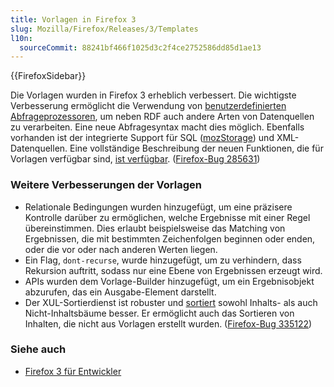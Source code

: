 ```yaml
---
title: Vorlagen in Firefox 3
slug: Mozilla/Firefox/Releases/3/Templates
l10n:
  sourceCommit: 88241bf466f1025d3c2f4ce2752586dd85d1ae13
---
```


{{FirefoxSidebar}}

Die Vorlagen wurden in Firefox 3 erheblich verbessert. Die wichtigste Verbesserung ermöglicht die Verwendung von [benutzerdefinierten Abfrageprozessoren](/de/docs/How_to_implement_a_custom_XUL_query_processor_component), um neben RDF auch andere Arten von Datenquellen zu verarbeiten. Eine neue Abfragesyntax macht dies möglich. Ebenfalls vorhanden ist der integrierte Support für SQL ([mozStorage](/de/docs/Storage)) und XML-Datenquellen. Eine vollständige Beschreibung der neuen Funktionen, die für Vorlagen verfügbar sind, [ist verfügbar](https://wiki.mozilla.org/XUL:Template_Features_in_1.9). ([Firefox-Bug 285631](https://bugzil.la/285631))

### Weitere Verbesserungen der Vorlagen

- Relationale Bedingungen wurden hinzugefügt, um eine präzisere Kontrolle darüber zu ermöglichen, welche Ergebnisse mit einer Regel übereinstimmen. Dies erlaubt beispielsweise das Matching von Ergebnissen, die mit bestimmten Zeichenfolgen beginnen oder enden, oder die vor oder nach anderen Werten liegen.
- Ein Flag, `dont-recurse`, wurde hinzugefügt, um zu verhindern, dass Rekursion auftritt, sodass nur eine Ebene von Ergebnissen erzeugt wird.
- APIs wurden dem Vorlage-Builder hinzugefügt, um ein Ergebnisobjekt abzurufen, das ein Ausgabe-Element darstellt.
- Der XUL-Sortierdienst ist robuster und [sortiert](/de/docs/XUL/Template_Guide/Sorting_Results) sowohl Inhalts- als auch Nicht-Inhaltsbäume besser. Er ermöglicht auch das Sortieren von Inhalten, die nicht aus Vorlagen erstellt wurden. ([Firefox-Bug 335122](https://bugzil.la/335122))

### Siehe auch

- [Firefox 3 für Entwickler](/de/docs/Mozilla/Firefox/Releases/3)

